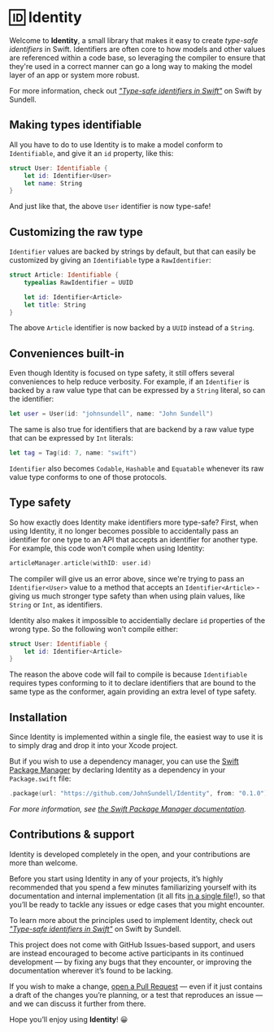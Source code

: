 # 🆔 Identity

Welcome to **Identity**, a small library that makes it easy to create *type-safe identifiers* in Swift. Identifiers are often core to how models and other values are referenced within a code base, so leveraging the compiler to ensure that they're used in a correct manner can go a long way to making the model layer of an app or system more robust.

For more information, check out *["Type-safe identifiers in Swift"](https://www.swiftbysundell.com/posts/type-safe-identifiers-in-swift)* on Swift by Sundell.

## Making types identifiable

All you have to do to use Identity is to make a model conform to `Identifiable`, and give it an `id` property, like this:

```swift
struct User: Identifiable {
    let id: Identifier<User>
    let name: String
}
```

And just like that, the above `User` identifier is now type-safe!

## Customizing the raw type

`Identifier` values are backed by strings by default, but that can easily be customized by giving an `Identifiable` type a `RawIdentifier`:

```swift
struct Article: Identifiable {
    typealias RawIdentifier = UUID

    let id: Identifier<Article>
    let title: String
}
```

The above `Article` identifier is now backed by a `UUID` instead of a `String`.

## Conveniences built-in

Even though Identity is focused on type safety, it still offers several conveniences to help reduce verbosity. For example, if an `Identifier` is backed by a raw value type that can be expressed by a `String` literal, so can the identifier:

```swift
let user = User(id: "johnsundell", name: "John Sundell")
```

The same is also true for identifiers that are backend by a raw value type that can be expressed by `Int` literals:

```swift
let tag = Tag(id: 7, name: "swift")
```

`Identifier` also becomes `Codable`, `Hashable` and `Equatable` whenever its raw value type conforms to one of those protocols.

## Type safety

So how exactly does Identity make identifiers more type-safe? First, when using Identity, it no longer becomes possible to accidentally pass an identifier for one type to an API that accepts an identifier for another type. For example, this code won't compile when using Identity:

```swift
articleManager.article(withID: user.id)
```

The compiler will give us an error above, since we're trying to pass an `Identifier<User>` value to a method that accepts an `Identifier<Article>` - giving us much stronger type safety than when using plain values, like `String` or `Int`, as identifiers.

Identity also makes it impossible to accidentially declare `id` properties of the wrong type. So the following won't compile either:

```swift
struct User: Identifiable {
    let id: Identifier<Article>
}
```

The reason the above code will fail to compile is because `Identifiable` requires types conforming to it to declare identifiers that are bound to the same type as the conformer, again providing an extra level of type safety.

## Installation

Since Identity is implemented within a single file, the easiest way to use it is to simply drag and drop it into your Xcode project.

But if you wish to use a dependency manager, you can use the [Swift Package Manager](https://github.com/apple/swift-package-manager) by declaring Identity as a dependency in your `Package.swift` file:

```swift
.package(url: "https://github.com/JohnSundell/Identity", from: "0.1.0")
```

*For more information, see [the Swift Package Manager documentation](https://github.com/apple/swift-package-manager/tree/master/Documentation).*

## Contributions & support

Identity is developed completely in the open, and your contributions are more than welcome.

Before you start using Identity in any of your projects, it’s highly recommended that you spend a few minutes familiarizing yourself with its documentation and internal implementation (it all fits [in a single file](https://github.com/JohnSundell/Identity/blob/master/Sources/Identity/Identity.swift)!), so that you’ll be ready to tackle any issues or edge cases that you might encounter.

To learn more about the principles used to implement Identity, check out *["Type-safe identifiers in Swift"](https://www.swiftbysundell.com/posts/type-safe-identifiers-in-swift)* on Swift by Sundell.

This project does not come with GitHub Issues-based support, and users are instead encouraged to become active participants in its continued development — by fixing any bugs that they encounter, or improving the documentation wherever it’s found to be lacking.

If you wish to make a change, [open a Pull Request](https://github.com/JohnSundell/Identity/pull/new) — even if it just contains a draft of the changes you’re planning, or a test that reproduces an issue — and we can discuss it further from there.

Hope you’ll enjoy using **Identity**! 😀

